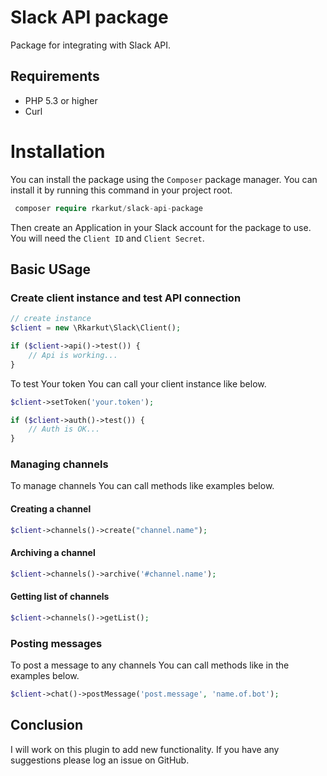# Slack API package

Package for integrating with Slack API.

## Requirements

* PHP 5.3 or higher
* Curl

# Installation
You can install the package using the ```Composer``` package manager. You can install it by running this command in your project root.


```php
 composer require rkarkut/slack-api-package
```
Then create an Application in your Slack account for the package to use. You will need the ```Client ID``` and ```Client Secret```.

## Basic USage

### Create client instance and test API connection

```php
// create instance
$client = new \Rkarkut\Slack\Client();

if ($client->api()->test()) {
    // Api is working...
}
```

To test Your token You can call your client instance like below.

```php
$client->setToken('your.token');

if ($client->auth()->test()) {
    // Auth is OK...
}
```

### Managing channels

To manage channels You can call methods like examples below.

#### Creating a channel

```php
$client->channels()->create("channel.name");
```

#### Archiving a channel

```php
$client->channels()->archive('#channel.name');
```

#### Getting list of channels

```php
$client->channels()->getList();
```

### Posting messages

To post a message to any channels You can call methods like in the examples below.

```php
$client->chat()->postMessage('post.message', 'name.of.bot');
```

## Conclusion

I will work on this plugin to add new functionality. If you have any suggestions please log an issue on GitHub.